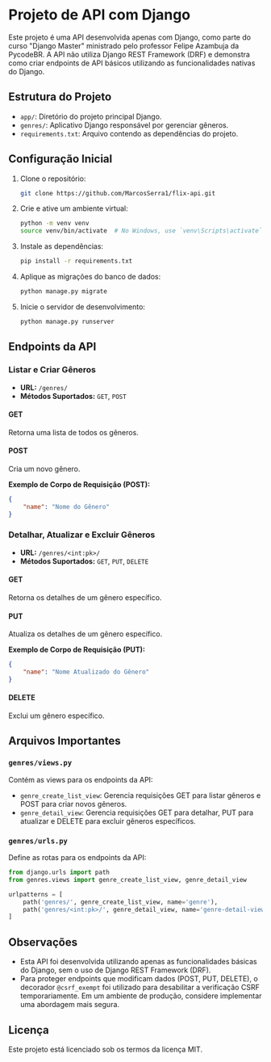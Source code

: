 # Projeto de API com Django

Este projeto é uma API desenvolvida apenas com Django, como parte do curso "Django Master" ministrado pelo professor Felipe Azambuja da PycodeBR. A API não utiliza Django REST Framework (DRF) e demonstra como criar endpoints de API básicos utilizando as funcionalidades nativas do Django.

## Estrutura do Projeto

- `app/`: Diretório do projeto principal Django.
- `genres/`: Aplicativo Django responsável por gerenciar gêneros.
- `requirements.txt`: Arquivo contendo as dependências do projeto.

## Configuração Inicial

1. Clone o repositório:

   ```bash
   git clone https://github.com/MarcosSerra1/flix-api.git
   ```
2. Crie e ative um ambiente virtual:

   ```bash
   python -m venv venv
   source venv/bin/activate  # No Windows, use `venv\Scripts\activate`
   ```
3. Instale as dependências:

   ```bash
   pip install -r requirements.txt
   ```
4. Aplique as migrações do banco de dados:

   ```bash
   python manage.py migrate
   ```
5. Inicie o servidor de desenvolvimento:

   ```bash
   python manage.py runserver
   ```

## Endpoints da API

### Listar e Criar Gêneros

- **URL:** `/genres/`
- **Métodos Suportados:** `GET`, `POST`

#### GET

Retorna uma lista de todos os gêneros.

#### POST

Cria um novo gênero.

**Exemplo de Corpo de Requisição (POST):**

```json
{
    "name": "Nome do Gênero"
}
```

### Detalhar, Atualizar e Excluir Gêneros

- **URL:** `/genres/<int:pk>/`
- **Métodos Suportados:** `GET`, `PUT`, `DELETE`

#### GET

Retorna os detalhes de um gênero específico.

#### PUT

Atualiza os detalhes de um gênero específico.

**Exemplo de Corpo de Requisição (PUT):**

```json
{
    "name": "Nome Atualizado do Gênero"
}
```

#### DELETE

Exclui um gênero específico.

## Arquivos Importantes

### `genres/views.py`

Contém as views para os endpoints da API:

- `genre_create_list_view`: Gerencia requisições GET para listar gêneros e POST para criar novos gêneros.
- `genre_detail_view`: Gerencia requisições GET para detalhar, PUT para atualizar e DELETE para excluir gêneros específicos.

### `genres/urls.py`

Define as rotas para os endpoints da API:

```python
from django.urls import path
from genres.views import genre_create_list_view, genre_detail_view

urlpatterns = [
    path('genres/', genre_create_list_view, name='genre'),
    path('genres/<int:pk>/', genre_detail_view, name='genre-detail-view'),
]
```

## Observações

- Esta API foi desenvolvida utilizando apenas as funcionalidades básicas do Django, sem o uso de Django REST Framework (DRF).
- Para proteger endpoints que modificam dados (POST, PUT, DELETE), o decorador `@csrf_exempt` foi utilizado para desabilitar a verificação CSRF temporariamente. Em um ambiente de produção, considere implementar uma abordagem mais segura.

## Licença

Este projeto está licenciado sob os termos da licença MIT.
